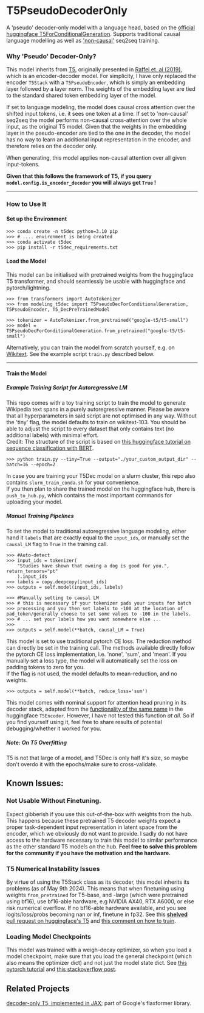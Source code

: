 # T5PseudoDecoderOnly
A 'pseudo' decoder-only model with a language head, based on the [official huggingface T5ForConditionalGeneration](https://github.com/huggingface/transformers/blob/cbe58b4269457a6ca66a556224b23f9ef246f905/src/transformers/models/t5/modeling_t5.py#L1554). Supports traditional causal language modelling as well as ['non-causal'](https://arxiv.org/abs/2204.05832) seq2seq training. 

### Why 'Pseudo' Decoder-Only?
This model inherits from [T5](https://huggingface.co/docs/transformers/en/model_doc/t5), originally presented in [Raffel et. al (2019)](https://arxiv.org/abs/1910.10683), which is an encoder-decoder model. For simplicity, I have only replaced the encoder `T5Stack` with a `T5PseudoEncoder`, which is simply an embedding layer followed by a layer norm. The weights of the embedding layer are tied to the standard shared token embedding layer of the model. 

If set to language modeling, the model does causal cross attention over the shifted input tokens, i.e. it sees one token at a time. If set to 'non-causal' seq2seq the model performs non-causal cross-attention over the whole input, as the original T5 model. Given that the weights in the embedding layer in the pseudo-encoder are tied to the one in the decoder, the model has no way to learn an additional input representation in the encoder, and therefore relies on the decoder only.

When generating, this model applies non-causal attention over all given input-tokens.

**Given that this follows the framework of T5, if you query `model.config.is_encoder_decoder` you will always get `True` !**

---

### How to Use It

#### Set up the Environment

    >>> conda create -n t5dec python=3.10 pip
    >>> # .... environment is being created
    >>> conda activate t5dec
    >>> pip install -r t5dec_requirements.txt

#### Load the Model    

This model can be initialised with pretrained weights from the huggingface T5 transformer, and should seamlessly be usable with huggingface and pytorch/lightning.


    >>> from transformers import AutoTokenizer
    >>> from modeling_t5dec import T5PseudoDecForConditionalGeneration, T5PseudoEncoder, T5_DecPreTrainedModel 

    >>> tokenizer = AutoTokenizer.from_pretrained("google-t5/t5-small")
    >>> model = T5PseudoDecForConditionalGeneration.from_pretrained("google-t5/t5-small")

Alternatively, you can train the model from scratch yourself, e.g. on [Wikitext](https://huggingface.co/datasets/wikitext). See the example script `train.py` described below. 

---    

#### Train the Model

##### Example Training Script for Autoregressive LM
This repo comes with a toy training script to train the model to generate Wikipedia text spans in a purely autoregressive manner. Please be aware that all hyperparameters in said script are not optimised in any way. Without the 'tiny' flag, the model defaults to train on wikitext-103. 
You should be able to adjust the script to every dataset that only contains text (no additional labels) with minimal effort.  
Credit: The structure of the script is based on [this huggingface tutorial on sequence classification with BERT](https://huggingface.co/docs/transformers/tasks/sequence_classification). 


    >>> python train.py --tiny=True --output="./your_custom_output_dir" --batch=16 --epoch=2 

In case you are training your T5Dec model on a slurm cluster, this repo also contains `slurm_train_conda.sh` for your convenience.  
If you then plan to share the trained model on the huggingface hub, there is `push_to_hub.py`, which contains the most important commands for uploading your model.    

##### Manual Training Pipelines
To set the model to traditional autoregressive language modeling, either hand it `labels` that are exactly equal to the `input_ids`, or manually set the `causal_LM` flag to `True` in the training call. 

    >>> #Auto-detect
    >>> input_ids = tokenizer(
        "Studies have shown that owning a dog is good for you.", return_tensors="pt"
        ).input_ids
    >>> labels = copy.deepcopy(input_ids)
    >>> outputs = self.model(input_ids, labels)

    >>> #Manually setting to causal LM
    >>> # this is necessary if your tokenizer pads your inputs for batch 
    >>> processing and you then set labels to -100 at the location of pad_token/generally choose to set some values to -100 in the labels.
    >>> # ... set your labels how you want somewhere else ...
    >>>
    >>> outputs = self.model(**batch, causal_LM = True)

This model is set to use traditional pytorch CE loss. The reduction method can directly be set in the training call. The methods available directly follow the pytorch CE loss implementation, i.e. 'none', 'sum', and 'mean'. 
If you manually set a loss type, the model will automatically set the loss on padding tokens to zero for you.  
If the flag is not used, the model defaults to mean-reduction, and no weights.

    >>> outputs = self.model(**batch, reduce_loss='sum')

This model comes with nominal support for attention head pruning in its decoder stack, adapted from the [functionality of the same name](https://github.com/huggingface/transformers/blob/cbe58b4269457a6ca66a556224b23f9ef246f905/src/transformers/models/t5/modeling_t5.py#L1942) in the huggingface `T5Encoder`. However, I have not tested this function *at all*. So if you find yourself using it, feel free to share results of potential debugging/whether it worked for you. 

##### Note: On T5 Overfitting
T5 is not that large of a model, and T5Dec is only half it's size, so maybe don't overdo it with the epochs/make sure to cross-validate.

## Known Issues: 
### Not Usable Without Finetuning. 
Expect gibberish if you use this out-of-the-box with weights from the hub. This happens because these pretrained T5 decoder weights expect a proper task-dependent input representation in latent space from the encoder, which we obviously do not want to provide. I sadly do not have access to the hardware necessary to train this model to similar performance as the other standard T5 models on the hub. **Feel free to solve this problem for the community if you have the motivation and the hardware.**

### T5 Numerical Instability Issues
By virtue of using the T5Stack class as its decoder, this model inherits its problems (as of May 9th 2024). This means that when finetuning using weights `from_pretrained` for T5-base, and -large (which were pretrained using bf16), use bf16-able hardware, e.g NVIDIA AX40, RTX A6000, or else risk numerical overflow. If no bf16-able hardware available, and you see logits/loss/probs becoming nan or inf, finetune in fp32.
See this [**shelved** pull request on huggingface's T5](https://github.com/huggingface/transformers/pull/10956) and [this comment on how to train](https://github.com/huggingface/accelerate/issues/243#issuecomment-1236975399).

### Loading Model Checkpoints
This model was trained with a weigh-decay optimizer, so when you load a model checkpoint, make sure that you load the general checkpoint (which also means the optimizer dict) and not just the model state dict. See [this pytorch tutorial](https://pytorch.org/tutorials/recipes/recipes/saving_and_loading_a_general_checkpoint.html) and [this stackoverflow post](https://stackoverflow.com/questions/71693736/pytorch-torch-load-load-checkpoint-and-learning-rate). 

## Related Projects

[decoder-only T5, implemented in JAX](https://github.com/google/flaxformer/blob/ea17eb012a1d340ddff017b7a534c2162aaec34c/flaxformer/architectures/t5/t5_architecture.py#L1484); part of Google's flaxformer library. 


